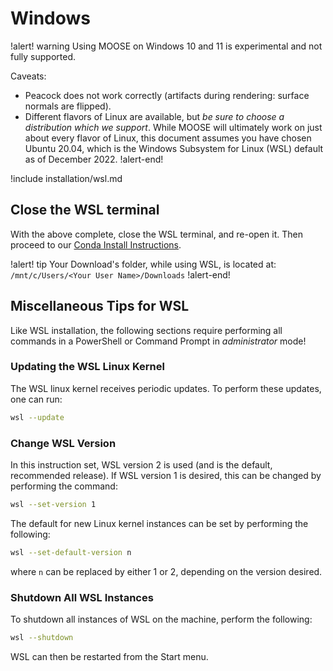 # Windows

!alert! warning
Using MOOSE on Windows 10 and 11 is experimental and not fully supported.

Caveats:

- Peacock does not work correctly (artifacts during rendering: surface normals are flipped).
- Different flavors of Linux are available, but *be sure to choose a distribution which we support*.
  While MOOSE will ultimately work on just about every flavor of Linux, this document assumes you
  have chosen Ubuntu 20.04, which is the Windows Subsystem for Linux (WSL) default as of December 2022.
!alert-end!

!include installation/wsl.md

## Close the WSL terminal

With the above complete, close the WSL terminal, and re-open it. Then proceed to our [Conda Install Instructions](getting_started/installation/conda.md).

!alert! tip
Your Download's folder, while using WSL, is located at: `/mnt/c/Users/<Your User Name>/Downloads`
!alert-end!

## Miscellaneous Tips for WSL

Like WSL installation, the following sections require performing all commands in a PowerShell
or Command Prompt in *administrator* mode!

### Updating the WSL Linux Kernel

The WSL linux kernel receives periodic updates. To perform these updates, one can run:

```bash
wsl --update
```

### Change WSL Version

In this instruction set, WSL version 2 is used (and is the default, recommended release). If WSL version
1 is desired, this can be changed by performing the command:

```bash
wsl --set-version 1
```

The default for new Linux kernel instances can be set by performing the following:

```bash
wsl --set-default-version n
```

where `n` can be replaced by either 1 or 2, depending on the version desired.

### Shutdown All WSL Instances

To shutdown all instances of WSL on the machine, perform the following:

```bash
wsl --shutdown
```

WSL can then be restarted from the Start menu.
